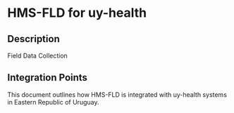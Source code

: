 # HMS-FLD for uy-health

## Description

Field Data Collection

## Integration Points

This document outlines how HMS-FLD is integrated with uy-health systems in Eastern Republic of Uruguay.
